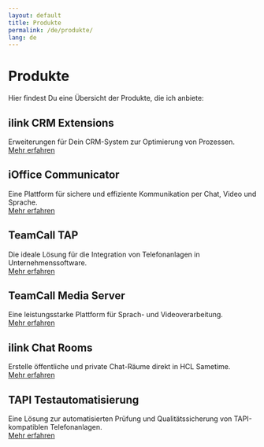 ```yaml
---
layout: default
title: Produkte
permalink: /de/produkte/
lang: de
---
```


# Produkte

Hier findest Du eine Übersicht der Produkte, die ich anbiete:

## ilink CRM Extensions
Erweiterungen für Dein CRM-System zur Optimierung von Prozessen.  
[Mehr erfahren](/de/produkte/ilink-crm-extensions/)

## iOffice Communicator
Eine Plattform für sichere und effiziente Kommunikation per Chat, Video und Sprache.  
[Mehr erfahren](/de/produkte/ioffice-communicator/)

## TeamCall TAP
Die ideale Lösung für die Integration von Telefonanlagen in Unternehmenssoftware.  
[Mehr erfahren](/de/produkte/teamcall-tap/)

## TeamCall Media Server
Eine leistungsstarke Plattform für Sprach- und Videoverarbeitung.  
[Mehr erfahren](/de/produkte/teamcall-media-server/)

## ilink Chat Rooms
Erstelle öffentliche und private Chat-Räume direkt in HCL Sametime.  
[Mehr erfahren](/de/produkte/ilink-chat-rooms/)

## TAPI Testautomatisierung
Eine Lösung zur automatisierten Prüfung und Qualitätssicherung von TAPI-kompatiblen Telefonanlagen.  
[Mehr erfahren](/de/produkte/tapi-testautomatisierung/)
